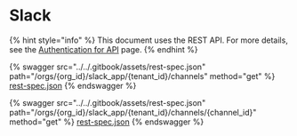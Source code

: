 # Slack

{% hint style="info" %}
This document uses the REST API. For more details, see the [Authentication for API](../snyk-rest-api-overview/authentication-for-api/) page.
{% endhint %}

{% swagger src="../../.gitbook/assets/rest-spec.json" path="/orgs/{org_id}/slack_app/{tenant_id}/channels" method="get" %}
[rest-spec.json](../../.gitbook/assets/rest-spec.json)
{% endswagger %}

{% swagger src="../../.gitbook/assets/rest-spec.json" path="/orgs/{org_id}/slack_app/{tenant_id}/channels/{channel_id}" method="get" %}
[rest-spec.json](../../.gitbook/assets/rest-spec.json)
{% endswagger %}
